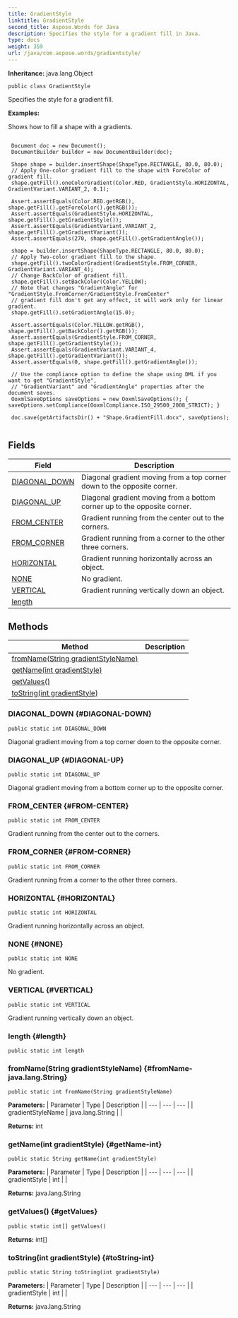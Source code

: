 ```yaml
---
title: GradientStyle
linktitle: GradientStyle
second_title: Aspose.Words for Java
description: Specifies the style for a gradient fill in Java.
type: docs
weight: 359
url: /java/com.aspose.words/gradientstyle/
---
```


**Inheritance:**
java.lang.Object
```
public class GradientStyle
```

Specifies the style for a gradient fill.

 **Examples:** 

Shows how to fill a shape with a gradients.

```

 Document doc = new Document();
 DocumentBuilder builder = new DocumentBuilder(doc);

 Shape shape = builder.insertShape(ShapeType.RECTANGLE, 80.0, 80.0);
 // Apply One-color gradient fill to the shape with ForeColor of gradient fill.
 shape.getFill().oneColorGradient(Color.RED, GradientStyle.HORIZONTAL, GradientVariant.VARIANT_2, 0.1);

 Assert.assertEquals(Color.RED.getRGB(), shape.getFill().getForeColor().getRGB());
 Assert.assertEquals(GradientStyle.HORIZONTAL, shape.getFill().getGradientStyle());
 Assert.assertEquals(GradientVariant.VARIANT_2, shape.getFill().getGradientVariant());
 Assert.assertEquals(270, shape.getFill().getGradientAngle());

 shape = builder.insertShape(ShapeType.RECTANGLE, 80.0, 80.0);
 // Apply Two-color gradient fill to the shape.
 shape.getFill().twoColorGradient(GradientStyle.FROM_CORNER, GradientVariant.VARIANT_4);
 // Change BackColor of gradient fill.
 shape.getFill().setBackColor(Color.YELLOW);
 // Note that changes "GradientAngle" for "GradientStyle.FromCorner/GradientStyle.FromCenter"
 // gradient fill don't get any effect, it will work only for linear gradient.
 shape.getFill().setGradientAngle(15.0);

 Assert.assertEquals(Color.YELLOW.getRGB(), shape.getFill().getBackColor().getRGB());
 Assert.assertEquals(GradientStyle.FROM_CORNER, shape.getFill().getGradientStyle());
 Assert.assertEquals(GradientVariant.VARIANT_4, shape.getFill().getGradientVariant());
 Assert.assertEquals(0, shape.getFill().getGradientAngle());

 // Use the compliance option to define the shape using DML if you want to get "GradientStyle",
 // "GradientVariant" and "GradientAngle" properties after the document saves.
 OoxmlSaveOptions saveOptions = new OoxmlSaveOptions(); { saveOptions.setCompliance(OoxmlCompliance.ISO_29500_2008_STRICT); }

 doc.save(getArtifactsDir() + "Shape.GradientFill.docx", saveOptions);
 
```
## Fields

| Field | Description |
| --- | --- |
| [DIAGONAL_DOWN](#DIAGONAL-DOWN) | Diagonal gradient moving from a top corner down to the opposite corner. |
| [DIAGONAL_UP](#DIAGONAL-UP) | Diagonal gradient moving from a bottom corner up to the opposite corner. |
| [FROM_CENTER](#FROM-CENTER) | Gradient running from the center out to the corners. |
| [FROM_CORNER](#FROM-CORNER) | Gradient running from a corner to the other three corners. |
| [HORIZONTAL](#HORIZONTAL) | Gradient running horizontally across an object. |
| [NONE](#NONE) | No gradient. |
| [VERTICAL](#VERTICAL) | Gradient running vertically down an object. |
| [length](#length) |  |
## Methods

| Method | Description |
| --- | --- |
| [fromName(String gradientStyleName)](#fromName-java.lang.String) |  |
| [getName(int gradientStyle)](#getName-int) |  |
| [getValues()](#getValues) |  |
| [toString(int gradientStyle)](#toString-int) |  |
### DIAGONAL_DOWN {#DIAGONAL-DOWN}
```
public static int DIAGONAL_DOWN
```


Diagonal gradient moving from a top corner down to the opposite corner.

### DIAGONAL_UP {#DIAGONAL-UP}
```
public static int DIAGONAL_UP
```


Diagonal gradient moving from a bottom corner up to the opposite corner.

### FROM_CENTER {#FROM-CENTER}
```
public static int FROM_CENTER
```


Gradient running from the center out to the corners.

### FROM_CORNER {#FROM-CORNER}
```
public static int FROM_CORNER
```


Gradient running from a corner to the other three corners.

### HORIZONTAL {#HORIZONTAL}
```
public static int HORIZONTAL
```


Gradient running horizontally across an object.

### NONE {#NONE}
```
public static int NONE
```


No gradient.

### VERTICAL {#VERTICAL}
```
public static int VERTICAL
```


Gradient running vertically down an object.

### length {#length}
```
public static int length
```


### fromName(String gradientStyleName) {#fromName-java.lang.String}
```
public static int fromName(String gradientStyleName)
```




**Parameters:**
| Parameter | Type | Description |
| --- | --- | --- |
| gradientStyleName | java.lang.String |  |

**Returns:**
int
### getName(int gradientStyle) {#getName-int}
```
public static String getName(int gradientStyle)
```




**Parameters:**
| Parameter | Type | Description |
| --- | --- | --- |
| gradientStyle | int |  |

**Returns:**
java.lang.String
### getValues() {#getValues}
```
public static int[] getValues()
```




**Returns:**
int[]
### toString(int gradientStyle) {#toString-int}
```
public static String toString(int gradientStyle)
```




**Parameters:**
| Parameter | Type | Description |
| --- | --- | --- |
| gradientStyle | int |  |

**Returns:**
java.lang.String
